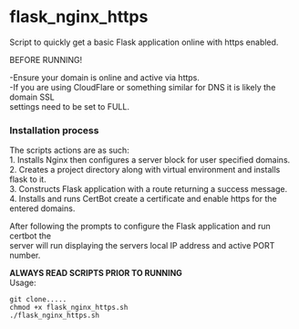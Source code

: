 # flask_nginx_https
Script to quickly get a basic Flask application online with https enabled.

BEFORE RUNNING!<br>

-Ensure your domain is online and active via https.<br>
-If you are using CloudFlare or something similar for DNS it is likely the domain SSL<br>settings need to be set to FULL.


<h3>Installation process</h3>
The scripts actions are as such:<br>
1. Installs Nginx then configures a server block for user specified domains.<br>
2. Creates a project directory along with virtual environment and installs flask to it.<br>
3. Constructs Flask application with a route returning a success message.<br>
4. Installs and runs CertBot create a certificate and enable https for the entered domains. <br>


After following the prompts to configure the Flask application and run certbot the<br>server will run displaying the servers local IP address and active PORT number.

**ALWAYS READ SCRIPTS PRIOR TO RUNNING**<br>
Usage:<br>
```
git clone.....
chmod +x flask_nginx_https.sh
./flask_nginx_https.sh
```
